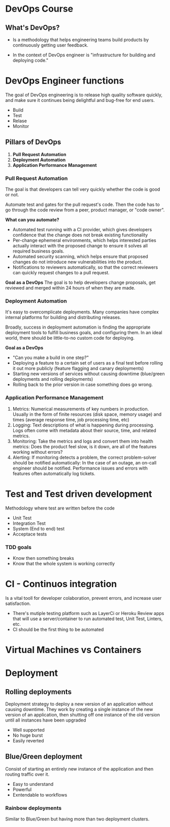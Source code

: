 # DevOps Course

## What's  DevOps?
* Is a methodology that helps engineering teams build products by continuously getting user feedback.

* In the context of DevOps engineer is "infrastructure for building and deploying code."

# DevOps Engineer functions
The goal of DevOps engineering is to release high quality software quickly, and make sure it continues being delightful and bug-free for end users.

* Build
* Test
* Relase
* Monitor

## Pillars of DevOps
1. **Pull Request Automation**
2. **Deployment Automation**
3. **Application Performance Management**

### Pull Request Automation
The goal is that developers can tell very quickly whether the code is good or not. 

Automate test and gates for the pull request's code. Then the code has to go through the code review from a peer, product manager, or "code owner".

**What can you automate?**
* Automated test running with a CI provider, which gives developers confidence that the change does not break existing functionality
* Per-change ephemeral environments, which helps interested parties actually interact with the proposed change to ensure it solves all required business goals.
* Automated security scanning, which helps ensure that proposed changes do not introduce new vulnerabilities into the product.
* Notifications to reviewers automatically, so that the correct reviewers can quickly request changes to a pull request.

**Goal as a DevOps**
The goal is to help developers change proposals, get reviewed and merged within 24 hours of when they are made.

### Deployment Automation
It's easy to overcomplicate deployments. Many companies have complex internal platforms for building and distributing releases.

Broadly, success in deployment automation is finding the appropriate deployment tools to fulfill business goals, and configuring them. In an ideal world, there should be little-to-no custom code for deploying.

**Goal as a DevOps**
* "Can you make a build in one step?"
* Deploying a feature to a certain set of users as a final test before rolling it out more publicly (feature flagging and canary deployments)
* Starting new versions of services without causing downtime (blue/green deployments and rolling deployments)
* Rolling back to the prior version in case something does go wrong.

### Application Performance Management
1. Metrics: Numerical measurements of key numbers in production. Usually in the form of finite resources (disk space, memory usage) and times (average response time, job processing time, etc)
2. Logging: Text descriptions of what is happening during processing. Logs often come with metadata about their source, time, and related metrics.
3. Monitoring: Take the metrics and logs and convert them into health metrics: Does the product feel slow, is it down, are all of the features working without errors?
4. Alerting: If monitoring detects a problem, the correct problem-solver should be notified automatically: In the case of an outage, an on-call engineer should be notified. Performance issues and errors with features often automatically log tickets.

# Test and Test driven development
Methodology where test are written before the code

* Unit Test
* Integration Test
* System (End to end) test
* Acceptace tests

### TDD goals
* Know then something breaks
* Know that the whole system is working correctly

# CI - Continuos integration
Is a vital tooll for developer colaboration, prevent errors, and increase user satisfaction. 

- There's mutiple testing platform such as LayerCi or Heroku Review apps that will use a server/container to run automated test, Unit Test, Linters, etc.
- CI should be the first thing to be automated

# Virtual Machines vs Containers


# Deployment
## Rolling deployments
Deployment strategy to deploy a new version of an application without causing downtime. They work by creating a single instance of the new version of an application, then shutting off one instance of the old version until all instances have been upgraded

- Well supported
- No huge burst
- Easily reverted

## Blue/Green deployment
Consist of starting an entirely new instance of the application and then routing traffic over it.
- Easy to understand
- Powerful
- Exntendable to workflows

### Rainbow deployments
Similar to Blue/Green but having more than two deployment clusters.
